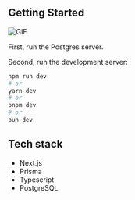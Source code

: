 

## Getting Started

![GIF](https://github.com/mg300/mgarage/blob/main/GIF.gif)

First, run the Postgres server.

Second, run the development server:

```bash
npm run dev
# or
yarn dev
# or
pnpm dev
# or
bun dev
```

## Tech stack

- Next.js
- Prisma
- Typescript
- PostgreSQL
